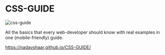 # CSS-GUIDE

![css-guide](https://user-images.githubusercontent.com/8030614/87886694-d25bfa80-ca27-11ea-9886-ae2b21e7a846.png)

All the basics that every web-developer should know with real examples in one (mobile-friendly) guide.

https://nadavshaar.github.io/CSS-GUIDE/
